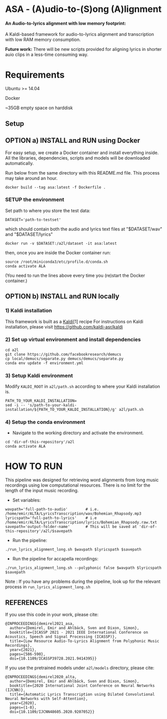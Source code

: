 # ASA - (A)udio-to-(S)ong (A)lignment

#### An Audio-to-lyrics alignment with low memory footprint: 

A Kaldi-based framework for audio-to-lyrics alignment and transcription with low RAM memory consumption.

**Future work:** There will be new scripts provided for aligning lyrics in shorter auio clips in a less-time consuming way.



# Requirements

Ubuntu >= 14.04 

Docker

~35GB empty space on harddisk

## Setup

## OPTION a) INSTALL and RUN using Docker

For easy setup, we create a Docker container and install
everything inside. All the libraries, dependencies, scripts
and models will be downloaded automatically.

Run below from the same directory with this README.md file.
This process may take around an hour.

```
docker build --tag asa:latest -f Dockerfile . 
```
### SETUP the environment

Set path to where you store the test data: 
```
DATASET='path-to-testset'
```
which should contain both the audio and lyrics text files at  "$DATASET/wav" and "$DATASET/lyrics"

```
docker run -v $DATASET:/a2l/dataset -it asa:latest
```
then, once you are inside the Docker container run:


```
source /root/miniconda3/etc/profile.d/conda.sh
conda activate ALA
```
(You need to run the lines above every time you (re)start the Docker container.)


## OPTION b) INSTALL and RUN locally

### 1) Kaldi  installation
This framework is built as a [Kaldi](http://kaldi-asr.org/)[1] recipe 
For instructions on Kaldi installation, please visit https://github.com/kaldi-asr/kaldi


### 2) Set up virtual environment and install dependencies

```
cd a2l
git clone https://github.com/facebookresearch/demucs
cp local/demucs/separate.py demucs/demucs/separate.py
conda env update -f environment.yml
```

### 3) Setup Kaldi environment

Modify ```KALDI_ROOT``` in  ```a2l/path.sh``` according to where your Kaldi installation is.
```
PATH_TO_YOUR_KALDI_INSTALLATION=
sed -i -- 's/path-to-your-kaldi-installation/${PATH_TO_YOUR_KALDI_INSTALLATION}/g' a2l/path.sh
```

### 4) Setup the conda environment


* Navigate to the working directory and activate the environment.
```
cd 'dir-of-this-repository'/a2l
conda activate ALA
```

# HOW TO RUN

This pipeline was designed for retrieving word alignments from long music recordings using low computational resources. There is no limit for the length of the input music recording.

* Set variables:
```
wavpath='full-path-to-audio'        # i.e. /home/emir/ALTA/LyricsTranscription/wav/Bohemian_Rhapsody.mp3
lyricspath='full-path-to-lyrics'    # i.e /home/emir/ALTA/LyricsTranscription/lyrics/Bohemian_Rhapsody.raw.txt
savepath='output-folder-name'       # This will be saved at 'dir-of-this-repository'/a2l/$savepath
```
* Run the pipeline:
```
./run_lyrics_alignment_long.sh $wavpath $lyricspath $savepath
```
* Run the pipeline for accapella recordings:
```
./run_lyrics_alignment_long.sh --polyphonic false $wavpath $lyricspath $savepath
```

Note : If you have any problems during the pipeline, look up for the relevant process in ```run_lyrics_alignment_long.sh```

## REFERENCES

If you use this code in your work, please cite:
```
@INPROCEEDINGS{demirel2021_asa,
  author={Demirel, Emir and Ahlbäck, Sven and Dixon, Simon},
  booktitle={ICASSP 2021 - 2021 IEEE International Conference on Acoustics, Speech and Signal Processing (ICASSP)}, 
  title={Low Resource Audio-To-Lyrics Alignment from Polyphonic Music Recordings}, 
  year={2021},
  pages={586-590},
  doi={10.1109/ICASSP39728.2021.9414395}}
```

If you use the pretrained models under ```a2l/models``` directory, please cite:

```
@INPROCEEDINGS{demirel2020_alta,
  author={Demirel, Emir and Ahlbäck, Sven and Dixon, Simon},
  booktitle={2020 International Joint Conference on Neural Networks (IJCNN)}, 
  title={Automatic Lyrics Transcription using Dilated Convolutional Neural Networks with Self-Attention}, 
  year={2020},
  pages={1-8},
  doi={10.1109/IJCNN48605.2020.9207052}}
```
